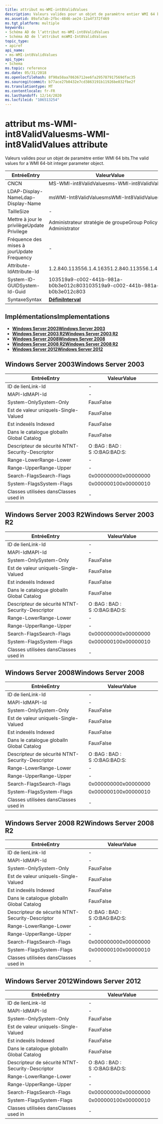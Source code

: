 ```yaml
---
title: attribut ms-WMI-int8ValidValues
description: Valeurs valides pour un objet de paramètre entier WMI 64 bits.
ms.assetid: 89afa7ab-2fbc-4846-ae24-12a4f372f469
ms.tgt_platform: multiple
keywords:
- Schéma AD de l’attribut ms-WMI-int8ValidValues
- Schéma AD de l’attribut msWMI-Int8ValidValues
topic_type:
- apiref
api_name:
- ms-WMI-int8ValidValues
api_type:
- Schema
ms.topic: reference
ms.date: 05/31/2018
ms.openlocfilehash: 8f90a58aa78636712ee6fa295787917569dfac35
ms.sourcegitcommit: b77ace27b0432e7cd3863191b11926be032fbe2f
ms.translationtype: MT
ms.contentlocale: fr-FR
ms.lasthandoff: 12/14/2020
ms.locfileid: "106513254"
---
```

# <a name="ms-wmi-int8validvalues-attribute"></a><span data-ttu-id="18417-105">attribut ms-WMI-int8ValidValues</span><span class="sxs-lookup"><span data-stu-id="18417-105">ms-WMI-int8ValidValues attribute</span></span>

<span data-ttu-id="18417-106">Valeurs valides pour un objet de paramètre entier WMI 64 bits.</span><span class="sxs-lookup"><span data-stu-id="18417-106">The valid values for a WMI 64-bit integer parameter object.</span></span>



| <span data-ttu-id="18417-107">Entrée</span><span class="sxs-lookup"><span data-stu-id="18417-107">Entry</span></span> | <span data-ttu-id="18417-108">Valeur</span><span class="sxs-lookup"><span data-stu-id="18417-108">Value</span></span> |
|-------------------|--------------------------------------|
| <span data-ttu-id="18417-109">CN</span><span class="sxs-lookup"><span data-stu-id="18417-109">CN</span></span>                | <span data-ttu-id="18417-110">MS-WMI-int8ValidValues</span><span class="sxs-lookup"><span data-stu-id="18417-110">ms-WMI-int8ValidValues</span></span>               |
| <span data-ttu-id="18417-111">LDAP-Display-Name</span><span class="sxs-lookup"><span data-stu-id="18417-111">Ldap-Display-Name</span></span> | <span data-ttu-id="18417-112">msWMI-Int8ValidValues</span><span class="sxs-lookup"><span data-stu-id="18417-112">msWMI-Int8ValidValues</span></span>                |
| <span data-ttu-id="18417-113">Taille</span><span class="sxs-lookup"><span data-stu-id="18417-113">Size</span></span>              | \-                                   |
| <span data-ttu-id="18417-114">Mettre à jour le privilège</span><span class="sxs-lookup"><span data-stu-id="18417-114">Update Privilege</span></span>  | <span data-ttu-id="18417-115">Administrateur stratégie de groupe</span><span class="sxs-lookup"><span data-stu-id="18417-115">Group Policy Administrator</span></span>           |
| <span data-ttu-id="18417-116">Fréquence des mises à jour</span><span class="sxs-lookup"><span data-stu-id="18417-116">Update Frequency</span></span>  | \-                                   |
| <span data-ttu-id="18417-117">Attribute-Id</span><span class="sxs-lookup"><span data-stu-id="18417-117">Attribute-Id</span></span>      | <span data-ttu-id="18417-118">1.2.840.113556.1.4.1635</span><span class="sxs-lookup"><span data-stu-id="18417-118">1.2.840.113556.1.4.1635</span></span>              |
| <span data-ttu-id="18417-119">System-ID-GUID</span><span class="sxs-lookup"><span data-stu-id="18417-119">System-Id-Guid</span></span>    | <span data-ttu-id="18417-120">103519a9-c002-441b-981a-b0b3e012c803</span><span class="sxs-lookup"><span data-stu-id="18417-120">103519a9-c002-441b-981a-b0b3e012c803</span></span> |
| <span data-ttu-id="18417-121">Syntaxe</span><span class="sxs-lookup"><span data-stu-id="18417-121">Syntax</span></span>            | [<span data-ttu-id="18417-122">**Défini**</span><span class="sxs-lookup"><span data-stu-id="18417-122">**Interval**</span></span>](s-interval.md)       |



## <a name="implementations"></a><span data-ttu-id="18417-123">Implémentations</span><span class="sxs-lookup"><span data-stu-id="18417-123">Implementations</span></span>

-   [<span data-ttu-id="18417-124">**Windows Server 2003**</span><span class="sxs-lookup"><span data-stu-id="18417-124">**Windows Server 2003**</span></span>](#windows-server-2003)
-   [<span data-ttu-id="18417-125">**Windows Server 2003 R2**</span><span class="sxs-lookup"><span data-stu-id="18417-125">**Windows Server 2003 R2**</span></span>](#windows-server-2003-r2)
-   [<span data-ttu-id="18417-126">**Windows Server 2008**</span><span class="sxs-lookup"><span data-stu-id="18417-126">**Windows Server 2008**</span></span>](#windows-server-2008)
-   [<span data-ttu-id="18417-127">**Windows Server 2008 R2**</span><span class="sxs-lookup"><span data-stu-id="18417-127">**Windows Server 2008 R2**</span></span>](#windows-server-2008-r2)
-   [<span data-ttu-id="18417-128">**Windows Server 2012**</span><span class="sxs-lookup"><span data-stu-id="18417-128">**Windows Server 2012**</span></span>](#windows-server-2012)

## <a name="windows-server-2003"></a><span data-ttu-id="18417-129">Windows Server 2003</span><span class="sxs-lookup"><span data-stu-id="18417-129">Windows Server 2003</span></span>



| <span data-ttu-id="18417-130">Entrée</span><span class="sxs-lookup"><span data-stu-id="18417-130">Entry</span></span> | <span data-ttu-id="18417-131">Valeur</span><span class="sxs-lookup"><span data-stu-id="18417-131">Value</span></span> |
|------------------------|--------------|
| <span data-ttu-id="18417-132">ID de lien</span><span class="sxs-lookup"><span data-stu-id="18417-132">Link-Id</span></span>                | \-           |
| <span data-ttu-id="18417-133">MAPI-Id</span><span class="sxs-lookup"><span data-stu-id="18417-133">MAPI-Id</span></span>                | \-           |
| <span data-ttu-id="18417-134">System-Only</span><span class="sxs-lookup"><span data-stu-id="18417-134">System-Only</span></span>            | <span data-ttu-id="18417-135">Faux</span><span class="sxs-lookup"><span data-stu-id="18417-135">False</span></span>        |
| <span data-ttu-id="18417-136">Est de valeur unique</span><span class="sxs-lookup"><span data-stu-id="18417-136">Is-Single-Valued</span></span>       | <span data-ttu-id="18417-137">Faux</span><span class="sxs-lookup"><span data-stu-id="18417-137">False</span></span>        |
| <span data-ttu-id="18417-138">Est indexé</span><span class="sxs-lookup"><span data-stu-id="18417-138">Is Indexed</span></span>             | <span data-ttu-id="18417-139">Faux</span><span class="sxs-lookup"><span data-stu-id="18417-139">False</span></span>        |
| <span data-ttu-id="18417-140">Dans le catalogue global</span><span class="sxs-lookup"><span data-stu-id="18417-140">In Global Catalog</span></span>      | <span data-ttu-id="18417-141">Faux</span><span class="sxs-lookup"><span data-stu-id="18417-141">False</span></span>        |
| <span data-ttu-id="18417-142">Descripteur de sécurité NT</span><span class="sxs-lookup"><span data-stu-id="18417-142">NT-Security-Descriptor</span></span> | <span data-ttu-id="18417-143">O :BAG : BAD : S :</span><span class="sxs-lookup"><span data-stu-id="18417-143">O:BAG:BAD:S:</span></span> |
| <span data-ttu-id="18417-144">Range-Lower</span><span class="sxs-lookup"><span data-stu-id="18417-144">Range-Lower</span></span>            | \-           |
| <span data-ttu-id="18417-145">Range-Upper</span><span class="sxs-lookup"><span data-stu-id="18417-145">Range-Upper</span></span>            | \-           |
| <span data-ttu-id="18417-146">Search-Flags</span><span class="sxs-lookup"><span data-stu-id="18417-146">Search-Flags</span></span>           | <span data-ttu-id="18417-147">0x00000000</span><span class="sxs-lookup"><span data-stu-id="18417-147">0x00000000</span></span>   |
| <span data-ttu-id="18417-148">System-Flags</span><span class="sxs-lookup"><span data-stu-id="18417-148">System-Flags</span></span>           | <span data-ttu-id="18417-149">0x00000010</span><span class="sxs-lookup"><span data-stu-id="18417-149">0x00000010</span></span>   |
| <span data-ttu-id="18417-150">Classes utilisées dans</span><span class="sxs-lookup"><span data-stu-id="18417-150">Classes used in</span></span>        | \-           |



## <a name="windows-server-2003-r2"></a><span data-ttu-id="18417-151">Windows Server 2003 R2</span><span class="sxs-lookup"><span data-stu-id="18417-151">Windows Server 2003 R2</span></span>



| <span data-ttu-id="18417-152">Entrée</span><span class="sxs-lookup"><span data-stu-id="18417-152">Entry</span></span> | <span data-ttu-id="18417-153">Valeur</span><span class="sxs-lookup"><span data-stu-id="18417-153">Value</span></span> |
|------------------------|--------------|
| <span data-ttu-id="18417-154">ID de lien</span><span class="sxs-lookup"><span data-stu-id="18417-154">Link-Id</span></span>                | \-           |
| <span data-ttu-id="18417-155">MAPI-Id</span><span class="sxs-lookup"><span data-stu-id="18417-155">MAPI-Id</span></span>                | \-           |
| <span data-ttu-id="18417-156">System-Only</span><span class="sxs-lookup"><span data-stu-id="18417-156">System-Only</span></span>            | <span data-ttu-id="18417-157">Faux</span><span class="sxs-lookup"><span data-stu-id="18417-157">False</span></span>        |
| <span data-ttu-id="18417-158">Est de valeur unique</span><span class="sxs-lookup"><span data-stu-id="18417-158">Is-Single-Valued</span></span>       | <span data-ttu-id="18417-159">Faux</span><span class="sxs-lookup"><span data-stu-id="18417-159">False</span></span>        |
| <span data-ttu-id="18417-160">Est indexé</span><span class="sxs-lookup"><span data-stu-id="18417-160">Is Indexed</span></span>             | <span data-ttu-id="18417-161">Faux</span><span class="sxs-lookup"><span data-stu-id="18417-161">False</span></span>        |
| <span data-ttu-id="18417-162">Dans le catalogue global</span><span class="sxs-lookup"><span data-stu-id="18417-162">In Global Catalog</span></span>      | <span data-ttu-id="18417-163">Faux</span><span class="sxs-lookup"><span data-stu-id="18417-163">False</span></span>        |
| <span data-ttu-id="18417-164">Descripteur de sécurité NT</span><span class="sxs-lookup"><span data-stu-id="18417-164">NT-Security-Descriptor</span></span> | <span data-ttu-id="18417-165">O :BAG : BAD : S :</span><span class="sxs-lookup"><span data-stu-id="18417-165">O:BAG:BAD:S:</span></span> |
| <span data-ttu-id="18417-166">Range-Lower</span><span class="sxs-lookup"><span data-stu-id="18417-166">Range-Lower</span></span>            | \-           |
| <span data-ttu-id="18417-167">Range-Upper</span><span class="sxs-lookup"><span data-stu-id="18417-167">Range-Upper</span></span>            | \-           |
| <span data-ttu-id="18417-168">Search-Flags</span><span class="sxs-lookup"><span data-stu-id="18417-168">Search-Flags</span></span>           | <span data-ttu-id="18417-169">0x00000000</span><span class="sxs-lookup"><span data-stu-id="18417-169">0x00000000</span></span>   |
| <span data-ttu-id="18417-170">System-Flags</span><span class="sxs-lookup"><span data-stu-id="18417-170">System-Flags</span></span>           | <span data-ttu-id="18417-171">0x00000010</span><span class="sxs-lookup"><span data-stu-id="18417-171">0x00000010</span></span>   |
| <span data-ttu-id="18417-172">Classes utilisées dans</span><span class="sxs-lookup"><span data-stu-id="18417-172">Classes used in</span></span>        | \-           |



## <a name="windows-server-2008"></a><span data-ttu-id="18417-173">Windows Server 2008</span><span class="sxs-lookup"><span data-stu-id="18417-173">Windows Server 2008</span></span>



| <span data-ttu-id="18417-174">Entrée</span><span class="sxs-lookup"><span data-stu-id="18417-174">Entry</span></span> | <span data-ttu-id="18417-175">Valeur</span><span class="sxs-lookup"><span data-stu-id="18417-175">Value</span></span> |
|------------------------|--------------|
| <span data-ttu-id="18417-176">ID de lien</span><span class="sxs-lookup"><span data-stu-id="18417-176">Link-Id</span></span>                | \-           |
| <span data-ttu-id="18417-177">MAPI-Id</span><span class="sxs-lookup"><span data-stu-id="18417-177">MAPI-Id</span></span>                | \-           |
| <span data-ttu-id="18417-178">System-Only</span><span class="sxs-lookup"><span data-stu-id="18417-178">System-Only</span></span>            | <span data-ttu-id="18417-179">Faux</span><span class="sxs-lookup"><span data-stu-id="18417-179">False</span></span>        |
| <span data-ttu-id="18417-180">Est de valeur unique</span><span class="sxs-lookup"><span data-stu-id="18417-180">Is-Single-Valued</span></span>       | <span data-ttu-id="18417-181">Faux</span><span class="sxs-lookup"><span data-stu-id="18417-181">False</span></span>        |
| <span data-ttu-id="18417-182">Est indexé</span><span class="sxs-lookup"><span data-stu-id="18417-182">Is Indexed</span></span>             | <span data-ttu-id="18417-183">Faux</span><span class="sxs-lookup"><span data-stu-id="18417-183">False</span></span>        |
| <span data-ttu-id="18417-184">Dans le catalogue global</span><span class="sxs-lookup"><span data-stu-id="18417-184">In Global Catalog</span></span>      | <span data-ttu-id="18417-185">Faux</span><span class="sxs-lookup"><span data-stu-id="18417-185">False</span></span>        |
| <span data-ttu-id="18417-186">Descripteur de sécurité NT</span><span class="sxs-lookup"><span data-stu-id="18417-186">NT-Security-Descriptor</span></span> | <span data-ttu-id="18417-187">O :BAG : BAD : S :</span><span class="sxs-lookup"><span data-stu-id="18417-187">O:BAG:BAD:S:</span></span> |
| <span data-ttu-id="18417-188">Range-Lower</span><span class="sxs-lookup"><span data-stu-id="18417-188">Range-Lower</span></span>            | \-           |
| <span data-ttu-id="18417-189">Range-Upper</span><span class="sxs-lookup"><span data-stu-id="18417-189">Range-Upper</span></span>            | \-           |
| <span data-ttu-id="18417-190">Search-Flags</span><span class="sxs-lookup"><span data-stu-id="18417-190">Search-Flags</span></span>           | <span data-ttu-id="18417-191">0x00000000</span><span class="sxs-lookup"><span data-stu-id="18417-191">0x00000000</span></span>   |
| <span data-ttu-id="18417-192">System-Flags</span><span class="sxs-lookup"><span data-stu-id="18417-192">System-Flags</span></span>           | <span data-ttu-id="18417-193">0x00000010</span><span class="sxs-lookup"><span data-stu-id="18417-193">0x00000010</span></span>   |
| <span data-ttu-id="18417-194">Classes utilisées dans</span><span class="sxs-lookup"><span data-stu-id="18417-194">Classes used in</span></span>        | \-           |



## <a name="windows-server-2008-r2"></a><span data-ttu-id="18417-195">Windows Server 2008 R2</span><span class="sxs-lookup"><span data-stu-id="18417-195">Windows Server 2008 R2</span></span>



| <span data-ttu-id="18417-196">Entrée</span><span class="sxs-lookup"><span data-stu-id="18417-196">Entry</span></span> | <span data-ttu-id="18417-197">Valeur</span><span class="sxs-lookup"><span data-stu-id="18417-197">Value</span></span> |
|------------------------|--------------|
| <span data-ttu-id="18417-198">ID de lien</span><span class="sxs-lookup"><span data-stu-id="18417-198">Link-Id</span></span>                | \-           |
| <span data-ttu-id="18417-199">MAPI-Id</span><span class="sxs-lookup"><span data-stu-id="18417-199">MAPI-Id</span></span>                | \-           |
| <span data-ttu-id="18417-200">System-Only</span><span class="sxs-lookup"><span data-stu-id="18417-200">System-Only</span></span>            | <span data-ttu-id="18417-201">Faux</span><span class="sxs-lookup"><span data-stu-id="18417-201">False</span></span>        |
| <span data-ttu-id="18417-202">Est de valeur unique</span><span class="sxs-lookup"><span data-stu-id="18417-202">Is-Single-Valued</span></span>       | <span data-ttu-id="18417-203">Faux</span><span class="sxs-lookup"><span data-stu-id="18417-203">False</span></span>        |
| <span data-ttu-id="18417-204">Est indexé</span><span class="sxs-lookup"><span data-stu-id="18417-204">Is Indexed</span></span>             | <span data-ttu-id="18417-205">Faux</span><span class="sxs-lookup"><span data-stu-id="18417-205">False</span></span>        |
| <span data-ttu-id="18417-206">Dans le catalogue global</span><span class="sxs-lookup"><span data-stu-id="18417-206">In Global Catalog</span></span>      | <span data-ttu-id="18417-207">Faux</span><span class="sxs-lookup"><span data-stu-id="18417-207">False</span></span>        |
| <span data-ttu-id="18417-208">Descripteur de sécurité NT</span><span class="sxs-lookup"><span data-stu-id="18417-208">NT-Security-Descriptor</span></span> | <span data-ttu-id="18417-209">O :BAG : BAD : S :</span><span class="sxs-lookup"><span data-stu-id="18417-209">O:BAG:BAD:S:</span></span> |
| <span data-ttu-id="18417-210">Range-Lower</span><span class="sxs-lookup"><span data-stu-id="18417-210">Range-Lower</span></span>            | \-           |
| <span data-ttu-id="18417-211">Range-Upper</span><span class="sxs-lookup"><span data-stu-id="18417-211">Range-Upper</span></span>            | \-           |
| <span data-ttu-id="18417-212">Search-Flags</span><span class="sxs-lookup"><span data-stu-id="18417-212">Search-Flags</span></span>           | <span data-ttu-id="18417-213">0x00000000</span><span class="sxs-lookup"><span data-stu-id="18417-213">0x00000000</span></span>   |
| <span data-ttu-id="18417-214">System-Flags</span><span class="sxs-lookup"><span data-stu-id="18417-214">System-Flags</span></span>           | <span data-ttu-id="18417-215">0x00000010</span><span class="sxs-lookup"><span data-stu-id="18417-215">0x00000010</span></span>   |
| <span data-ttu-id="18417-216">Classes utilisées dans</span><span class="sxs-lookup"><span data-stu-id="18417-216">Classes used in</span></span>        | \-           |



## <a name="windows-server-2012"></a><span data-ttu-id="18417-217">Windows Server 2012</span><span class="sxs-lookup"><span data-stu-id="18417-217">Windows Server 2012</span></span>



| <span data-ttu-id="18417-218">Entrée</span><span class="sxs-lookup"><span data-stu-id="18417-218">Entry</span></span> | <span data-ttu-id="18417-219">Valeur</span><span class="sxs-lookup"><span data-stu-id="18417-219">Value</span></span> |
|------------------------|--------------|
| <span data-ttu-id="18417-220">ID de lien</span><span class="sxs-lookup"><span data-stu-id="18417-220">Link-Id</span></span>                | \-           |
| <span data-ttu-id="18417-221">MAPI-Id</span><span class="sxs-lookup"><span data-stu-id="18417-221">MAPI-Id</span></span>                | \-           |
| <span data-ttu-id="18417-222">System-Only</span><span class="sxs-lookup"><span data-stu-id="18417-222">System-Only</span></span>            | <span data-ttu-id="18417-223">Faux</span><span class="sxs-lookup"><span data-stu-id="18417-223">False</span></span>        |
| <span data-ttu-id="18417-224">Est de valeur unique</span><span class="sxs-lookup"><span data-stu-id="18417-224">Is-Single-Valued</span></span>       | <span data-ttu-id="18417-225">Faux</span><span class="sxs-lookup"><span data-stu-id="18417-225">False</span></span>        |
| <span data-ttu-id="18417-226">Est indexé</span><span class="sxs-lookup"><span data-stu-id="18417-226">Is Indexed</span></span>             | <span data-ttu-id="18417-227">Faux</span><span class="sxs-lookup"><span data-stu-id="18417-227">False</span></span>        |
| <span data-ttu-id="18417-228">Dans le catalogue global</span><span class="sxs-lookup"><span data-stu-id="18417-228">In Global Catalog</span></span>      | <span data-ttu-id="18417-229">Faux</span><span class="sxs-lookup"><span data-stu-id="18417-229">False</span></span>        |
| <span data-ttu-id="18417-230">Descripteur de sécurité NT</span><span class="sxs-lookup"><span data-stu-id="18417-230">NT-Security-Descriptor</span></span> | <span data-ttu-id="18417-231">O :BAG : BAD : S :</span><span class="sxs-lookup"><span data-stu-id="18417-231">O:BAG:BAD:S:</span></span> |
| <span data-ttu-id="18417-232">Range-Lower</span><span class="sxs-lookup"><span data-stu-id="18417-232">Range-Lower</span></span>            | \-           |
| <span data-ttu-id="18417-233">Range-Upper</span><span class="sxs-lookup"><span data-stu-id="18417-233">Range-Upper</span></span>            | \-           |
| <span data-ttu-id="18417-234">Search-Flags</span><span class="sxs-lookup"><span data-stu-id="18417-234">Search-Flags</span></span>           | <span data-ttu-id="18417-235">0x00000000</span><span class="sxs-lookup"><span data-stu-id="18417-235">0x00000000</span></span>   |
| <span data-ttu-id="18417-236">System-Flags</span><span class="sxs-lookup"><span data-stu-id="18417-236">System-Flags</span></span>           | <span data-ttu-id="18417-237">0x00000010</span><span class="sxs-lookup"><span data-stu-id="18417-237">0x00000010</span></span>   |
| <span data-ttu-id="18417-238">Classes utilisées dans</span><span class="sxs-lookup"><span data-stu-id="18417-238">Classes used in</span></span>        | \-           |



 

 




